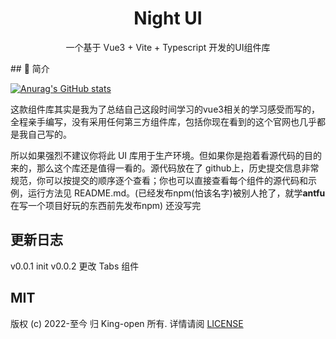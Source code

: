 <h1 align="center">Night UI</h1>

<div align="center">
  <p>一个基于 Vue3 + Vite + Typescript 开发的UI组件库</p>
</div>
## 📖  简介

[![Anurag's GitHub stats](https://github-readme-stats.vercel.app/api?username=king-open)](https://github.com/anuraghazra/github-readme-stats)

这款组件库其实是我为了总结自己这段时间学习的vue3相关的学习感受而写的，全程亲手编写，没有采用任何第三方组件库，包括你现在看到的这个官网也几乎都是我自己写的。

所以如果强烈不建议你将此 UI 库用于生产环境。但如果你是抱着看源代码的目的来的，那么这个库还是值得一看的。源代码放在了 github上，历史提交信息非常规范，你可以按提交的顺序逐个查看；你也可以直接查看每个组件的源代码和示例，运行方法见 README.md。(已经发布npm(怕该名字)被别人抢了，就学**antfu** 在写一个项目好玩的东西前先发布npm) 还没写完

## 更新日志

v0.0.1 init 
v0.0.2 更改 Tabs 组件  

## MIT 
版权 (c) 2022-至今 归 King-open 所有. 详情请阅 [LICENSE](https://github.com/king-open/nightUI/blob/main/license)








